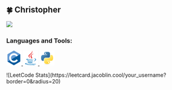 ## 🍀 Christopher
<p>
  <a>
    <img src="https://i.giphy.com/media/v1.Y2lkPTc5MGI3NjExZXY1dno5aWEwc3Ztd3gxdDdodHRzMmhwMnpyODRlcTRoM2w2aGdiMyZlcD12MV9pbnRlcm5hbF9naWZfYnlfaWQmY3Q9Zw/QVgwPD98gFG9HLn1no/giphy.gif"/>
  </a>

<h3 align="left">Languages and Tools:</h3>
<p align="left"> <a href="https://www.cprogramming.com/" target="_blank" rel="noreferrer"> <img src="https://raw.githubusercontent.com/devicons/devicon/master/icons/c/c-original.svg" alt="c" width="40" height="40"/> </a> <a href="https://www.java.com" target="_blank" rel="noreferrer"> <img src="https://raw.githubusercontent.com/devicons/devicon/master/icons/java/java-original.svg" alt="java" width="40" height="40"/> </a> <a href="https://www.python.org" target="_blank" rel="noreferrer"> <img src="https://raw.githubusercontent.com/devicons/devicon/master/icons/python/python-original.svg" alt="python" width="40" height="40"/> </a> 
</p>
![LeetCode Stats](https://leetcard.jacoblin.cool/your_username?border=0&radius=20)

<!--
**Metopher/Metopher** is a ✨ _special_ ✨ repository because its `README.md` (this file) appears on your GitHub profile.

Here are some ideas to get you started:

- 🔭 I’m currently working on ...
- 🌱 I’m currently learning ...
- 👯 I’m looking to collaborate on ...
- 🤔 I’m looking for help with ...
- 💬 Ask me about ...
- 📫 How to reach me: ...
- 😄 Pronouns: ...
- ⚡ Fun fact: ...
-->
